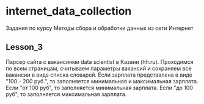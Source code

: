 # internet_data_collection
Задания по курсу Методы сбора и обработки данных из сети Интернет

## Lesson_3
Парсер сайта с вакансиями data scientist в Казани (hh.ru). Проходимся по всем страницам, считываем параметры вакансий и сохраняем все вакансии в виде списка словарей. Если зарплата представлена в виде "100 - 200 руб.", то заполняется минимальная и максимальная зарплата. Если "от 100 руб", то заполняется минимальная зарплата. Если "до 100 руб", то заполняется максимальная зарплата.
